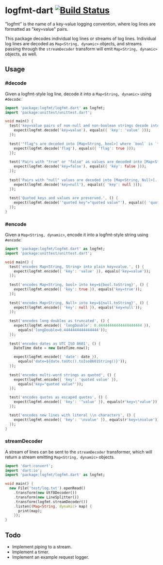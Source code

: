 # logfmt-dart [![Build Status](https://travis-ci.org/jclem/logfmt-dart.svg?branch=master)](https://travis-ci.org/jclem/logfmt-dart)

"logfmt" is the name of a key-value logging convention, where log lines are
formatted as "key=value" pairs.

This package decodes individual log lines or streams of log lines. Individual
log lines are decoded as `Map<String, dynamic>` objects, and streams passing
through the `streamDecoder` transform will emit `Map<String, dynamic>` objects, as well.

## Usage

### #decode

Given a logfmt-style log line, decode it into a `Map<String, dynamic>` using `#decode`:

```dart
import 'package:logfmt/logfmt.dart' as logfmt;
import 'package:unittest/unittest.dart';

void main() {
  test('key=value pairs of non-null and non-boolean strings decode into [Map<String, String>].', () {
    expect(logfmt.decode('key=value'), equals({ 'key': 'value' }));
  });
  
  test('"flag"s are decoded into [Map<String, bool>] where `bool` is `true`.', () {
    expect(logfmt.decode('flag'), equals({ 'flag': true }));
  });
  
  test('Pairs with "true" or "false" as values are decoded into [Map<String, bool>], as appropriate.', () {
    expect(logfmt.decode('key=false'), equals({ 'key': false }));
  });
  
  test('Pairs with "null" values are decoded into [Map<String, Null>].', () {
    expect(logfmt.decode('key=null'), equals({ 'key': null }));
  });
  
  test('Quoted keys and values are preserved.', () {
    expect(logfmt.decode('"quoted key"="quoted value"'), equals({ 'quoted key': 'quoted value' }));
  });
}
```

### #encode

Given a `Map<String, dynamic>`, encode it into a logfmt-style string using `#encode`:

```dart
import 'package:logfmt/logfmt.dart' as logfmt;
import 'package:unittest/unittest.dart';

void main() {
  test('encodes Map<String, String> into plain key=value.', () {
    expect(logfmt.encode({ 'key': 'value' }), equals('key=value'));
  });
  
  test('encodes Map<String, bool> into key=${bool.toString}', () {
    expect(logfmt.encode({ 'key': true }), equals('key=true'));
  });
  
  test('encodes Map<String, Null> into key=${null.toString}', () {
    expect(logfmt.encode({ 'key': null }), equals('key=null'));
  });
  
  test('encodes long doubles as truncated', () {
    expect(logfmt.encode({ 'longDouble': 0.44444444444444444444 }),
      equals('longDouble=0.4444444444444444'));
  });
  
  test('encodes dates as UTC ISO 8601', () {
    DateTime date = new DateTime.now();

    expect(logfmt.encode({ 'date': date }),
      equals('date=${date.toUtc().toIso8601String()}'));
  });
  
  test('encodes multi-word strings as quoted', () {
    expect(logfmt.encode({ 'key': 'quoted value' }),
      equals('key="quoted value"'));
  });

  test('encodes quotes as escaped quotes', () {
    expect(logfmt.encode({ 'key': '"value' }), equals(r'key=\"value'));
  });

  test('encodes new lines with literal \\n characters', () {
    expect(logfmt.encode({ 'key': '\nvalue' }), equals(r'key=\nvalue'));
  });
}
```

### streamDecoder

A stream of lines can be sent to the `streamDecoder` transformer, which will return a stream emitting `Map<String, dynamic>` objects.

```dart
import 'dart:convert';
import 'dart:io';
import 'package:logfmt/logfmt.dart' as logfmt;

void main() {
  new File('test/log.txt').openRead()
    .transform(new Utf8Decoder())
    .transform(new LineSplitter())
    .transform(logfmt.streamDecoder())
    .listen((Map<String, dynamic> map) {
      print(map);
    });
}
```

## Todo

- Implement piping to a stream.
- Implement a timer.
- Implement an example request logger.
